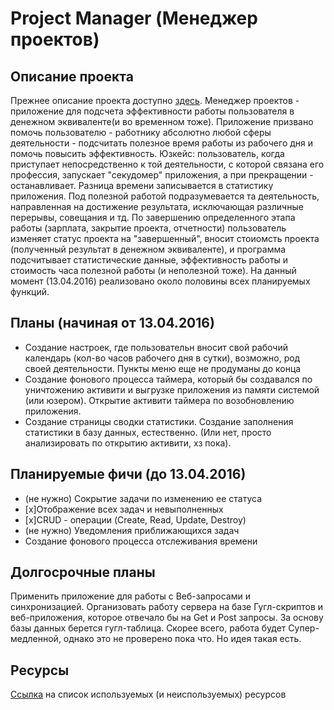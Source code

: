 # Project Manager (Менеджер проектов)

## Описание проекта
Прежнее описание проекта доступно [здесь](https://github.com/maximgorbatyuk/TaskManager/blob/master/olddescription.md). Менеджер проектов - приложение для подсчета эффективности работы пользователя в денежном эквиваленте(и во временном тоже). Приложение призвано помочь пользователю - работнику абсолютно любой сферы деятельности - подсчитать полезное время работы из рабочего дня и помочь повысить эффективность. Юзкейс: пользователь, когда приступает непосредственно к той деятельности, с которой связана его профессия, запускает "секудомер" приложения, а при прекращении - останавливает. Разница времени записывается в статистику приложения. Под полезной работой подразумевается та деятельность, направленная на достижение результата, исключающая различные перерывы, совещания и тд. По завершению определенного этапа работы (зарплата, закрытие проекта, отчетности) пользователь изменяет статус проекта на "завершенный", вносит стоиомсть проекта (полученный результат в денежном эквиваленте), и программа подсчитывает статистические данные, эффективность работы и стоимость часа полезной работы (и неполезной тоже). На данный момент (13.04.2016) реализовано около половины всех планируемых функций.

## Планы (начиная от 13.04.2016)
* Создание настроек, где пользовательн вносит свой рабочий календарь (кол-во часов рабочего дня в сутки), возможно, род своей деятельности. Пункты меню еще не продуманы до конца
* Создание фонового процесса таймера, который бы создавался по уничтожению активити и выгрузке приложения из памяти системой (или юзером). Открытие активити таймера по возобновлению приложения.
* Создание страницы сводки статистики. Создание заполнения статистики в базу данных, естественно. (Или нет, просто анализировать по открытию активити, хз пока).



## Планируемые фичи (до 13.04.2016)
* (не нужно) Сокрытие задачи по изменению ее статуса
* [x]Отображение всех задач и невыполненных
* [x]CRUD - операции (Create, Read, Update, Destroy)
* (не нужно) Уведомления приближающихся задач
* Создание фонового процесса отслеживания времени

## Долгосрочные планы
Применить приложение для работы с Веб-запросами и синхронизацией. Организовать работу сервера на базе Гугл-скриптов и веб-приложения, которое отвечало бы на Get и Post запросы. За основу базы данных берется гугл-таблица. Скорее всего, работа будет Супер-медленной, однако это не проверено пока что. Но идея такая есть. 

## Ресурсы
[Ссылка](https://github.com/maximgorbatyuk/TaskManager/blob/master/source.md) на список используемых (и неиспользуемых) ресурсов